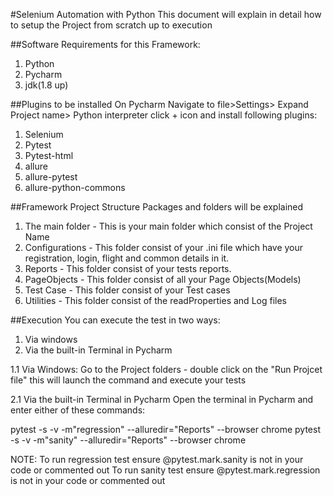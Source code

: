 #Selenium Automation with Python
This document will explain in detail how to setup the Project from scratch up to execution

##Software Requirements for this Framework:

1. Python 
2. Pycharm
3. jdk(1.8 up)

##Plugins to be installed
On Pycharm Navigate to file>Settings> Expand Project name> Python interpreter click + icon and install following plugins:

1. Selenium
2. Pytest
3. Pytest-html
4. allure
5. allure-pytest
6. allure-python-commons

##Framework Project Structure
Packages and folders will be explained

1. The main folder - This is your main folder which consist of the Project Name
2. Configurations -  This folder consist of your .ini file which have your registration, login, flight and common details in it.
3. Reports - This folder consist of your tests reports.
4. PageObjects - This folder consist of all your Page Objects(Models)
5. Test Case - This folder consist of your Test cases
6. Utilities - This folder consist of the readProperties and Log files

##Execution
You can execute the test in two ways:
1. Via windows
2. Via the built-in Terminal in Pycharm

1.1 Via Windows:
Go to the Project folders - double click on the "Run Projcet file" this will launch the command and execute your tests

2.1 Via the built-in Terminal in Pycharm
Open the terminal in Pycharm and enter either of these commands:

pytest -s -v -m"regression" --alluredir="Reports" --browser chrome
pytest -s -v -m"sanity" --alluredir="Reports" --browser chrome

NOTE: To run regression test ensure @pytest.mark.sanity is not in your code or commented out
      To run sanity test ensure @pytest.mark.regression is not in your code or commented out

